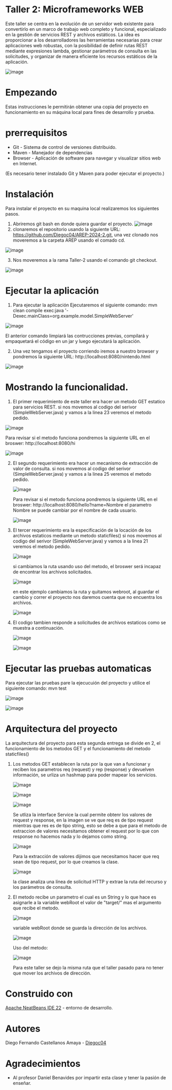 # Taller 2: Microframeworks WEB
Este taller se centra en la evolución de un servidor web existente para convertirlo en un marco de trabajo web completo y funcional, especializado en la gestión de servicios REST y archivos estáticos. La idea es proporcionar a los desarrolladores las herramientas necesarias para crear aplicaciones web robustas, con la posibilidad de definir rutas REST mediante expresiones lambda, gestionar parámetros de consulta en las solicitudes, y organizar de manera eficiente los recursos estáticos de la aplicación.

![image](https://github.com/user-attachments/assets/9866b785-ab44-4f03-b93b-45c6bf41441f)

# Empezando
Estas instrucciones le permitirán obtener una copia del proyecto en funcionamiento en su máquina local para fines de desarrollo y prueba. 

# prerrequisitos
* Git - Sistema de control de versiones distribuido.
* Maven - Manejador de dependencias
* Browser - Aplicación de software para navegar y visualizar sitios web en Internet.

(Es necesario tener instalado Git y Maven para poder ejecutar el proyecto.)

# Instalación
Para instalar el proyecto en su maquina local realizaremos los siguientes pasos.
1. Abriremos git bash en donde quiera guardar el proyecto.
![image](https://github.com/user-attachments/assets/5ec6d71b-84b9-4b24-919c-006f93ca202c)
2. clonaremos el repositorio usando la siguiente URL: https://github.com/Diegoc04/AREP-2024-2.git, una vez clonado nos moveremos a la carpeta AREP usando el comado cd.

![image](https://github.com/user-attachments/assets/e1f81299-f2bb-4a9a-80a3-5ca462f6e509)

3. Nos moveremos a la rama Taller-2 usando el comando git checkout.
   
![image](https://github.com/user-attachments/assets/ce5ff5eb-1b3b-4139-ac94-98ac22f49464)


# Ejecutar la aplicación
1. Para ejecutar la aplicación Ejecutaremos el siguiente comando: mvn clean compile exec:java '-Dexec.mainClass=org.example.model.SimpleWebServer'
   
![image](https://github.com/user-attachments/assets/191022df-3f39-4c17-b33f-f3529741eba5)

El anterior comando limpiará las contrucciones previas, compilará y empaquetará el código en un jar y luego ejecutará la aplicación.

2. Una vez tengamos el proyecto corriendo iremos a nuestro browser y pondremos la siguiente URL: http://localhost:8080/nintendo.html

![image](https://github.com/user-attachments/assets/b512303a-4eec-48a3-8ff2-e6c573723880)

# Mostrando la funcionalidad.
1. El primer requerimiento de este taller era hacer un metodo GET estatico para servicios REST.
   si nos movemos al codigo del serivor (SimpleWebServer.java) y vamos a la linea 23 veremos el metodo pedido.

![image](https://github.com/user-attachments/assets/9bd4b731-8fff-4d61-87d8-6741055c5d4f)

Para revisar si el metodo funciona pondremos la siguiente URL en el broswer: http://localhost:8080/hi

![image](https://github.com/user-attachments/assets/bafac5b7-284a-4c1d-987c-63afebf4f722)

2. El segundo requerimiento era hacer un mecanismo de extracción de valor de consulta.
   si nos movemos al codigo del serivor (SimpleWebServer.java) y vamos a la linea 25 veremos el metodo pedido.

   ![image](https://github.com/user-attachments/assets/d7e57c6c-0de3-45bd-8755-00040f89b0bd)

   Para revisar si el metodo funciona pondremos la siguiente URL en el broswer: http://localhost:8080/hello?name=Nombre
   el parametro Nombre se puede cambiar por el nombre de cada usuario.

   ![image](https://github.com/user-attachments/assets/55c70057-15d1-4147-a3f1-ddf406e57c28)

3. El tercer requerimiento era la especificación de la locación de los archivos estaticos mediante un metodo staticfiles()
   si nos movemos al codigo del serivor (SimpleWebServer.java) y vamos a la linea 21 veremos el metodo pedido.
   
   ![image](https://github.com/user-attachments/assets/9c067582-d896-4387-b82c-58c0193785e7)

   si cambiamos la ruta usando uso del metodo, el broswer será incapaz de encontrar los archivos solicitados.

   ![image](https://github.com/user-attachments/assets/b347887b-4086-478c-b8ee-6529cd29d4c0)

   en este ejemplo cambiamos la ruta y quitamos webroot, al guardar el cambio y correr el proyecto nos daremos cuenta que no encuentra los archivos.

   ![image](https://github.com/user-attachments/assets/58a1b8b1-6566-4dc1-a9ac-a0cde87a2b5a)


5. El codigo tambien responde a solicitudes de archivos estaticos como se muestra a continuación.
   
   ![image](https://github.com/user-attachments/assets/3fd388ee-6aa7-4d5e-9461-d694bc1169a5)

   ![image](https://github.com/user-attachments/assets/239bce88-8bfe-4bc6-a961-47138af233ca)


# Ejecutar las pruebas automaticas

Para ejecutar las pruebas pare la ejecucuión del proyecto y utilice el siguiente comando: mvn test

![image](https://github.com/user-attachments/assets/b4fbec6b-8fdf-4c8a-8409-33ed7e9692c4)

![image](https://github.com/user-attachments/assets/5982b69b-86da-4a4d-9fed-50edf76c81fb)


# Arquitectura del proyecto
La arquitectura del proyecto para esta segunda entrega se divide en 2, el funcionamiento de los metodos GET y el funcionamiento del metodo staticfiles()

1. Los metodos GET establecen la ruta por la que van a funcionar y reciben los parametros req (request) y rep (response) y devuelven información, se urliza un hashmap para poder mapear los servicios.

   ![image](https://github.com/user-attachments/assets/04d987ae-4500-48f0-9d61-e30fb31307ca)

   ![image](https://github.com/user-attachments/assets/41e70b50-9c96-4b42-9031-56e7aced3326)

   ![image](https://github.com/user-attachments/assets/f5fa4afa-7131-401b-a129-54c572e53432)

   Se utliza la interface Service la cual permite obtenr los valores de request y response, en la imagen se ve que req es de tipo request mientras que res es de tipo string, esto se debe a que para el metodo de extraccion de valores necesitamos obtener el request por      lo que con response no hacemos nada y lo dejamos como string.

   ![image](https://github.com/user-attachments/assets/4b90bbbc-8ba7-442e-aa49-0705ca50cefd)

   Para la extracción de valores dijimos que necesitamos hacer que req sean de tipo request, por lo que creamos la clase.

   ![image](https://github.com/user-attachments/assets/79cb448a-1029-42d8-9cd1-524da5e82392)

   la clase analiza una línea de solicitud HTTP y extrae la ruta del recurso y los parámetros de consulta. 
   
2. El metodo recibe un parametro el cual es un String y lo que hace es asignarle a la variable webRoot el valor de "target/" mas el argumento que recibe el metodo.
   
   ![image](https://github.com/user-attachments/assets/fdd13e3e-c769-443a-833f-34ed55c39fb4)

   variable webRoot donde se guarda la dirección de los archivos.

   ![image](https://github.com/user-attachments/assets/4df589fb-fc26-4100-afbc-a8f9283e4129)

   Uso del metodo:

   ![image](https://github.com/user-attachments/assets/4d4f0219-ef0f-45f7-b5f2-4e8a68a0cc45)

   Para este taller se dejo la misma ruta que el taller pasado para no tener que mover los archivos de dirección.


# Construido con
[Apache NeatBeans IDE 22](https://netbeans.apache.org/front/main/download/nb22/) - entorno de desarrollo.
   
# Autores
Diego Fernando Castellanos Amaya - [Diegoc04](https://github.com/Diegoc04)

# Agradecimientos
* Al profesor Daniel Benavides por impartir esta clase y tener la pasión de enseñar.

